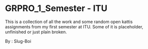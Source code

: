 # GRPRO_1_Semester - ITU
This is a collection of all the work and some random open kattis assignments from my first semester at ITU. Some of it is placeholder, unfinished or just plain broken.

By : Slug-Boi
